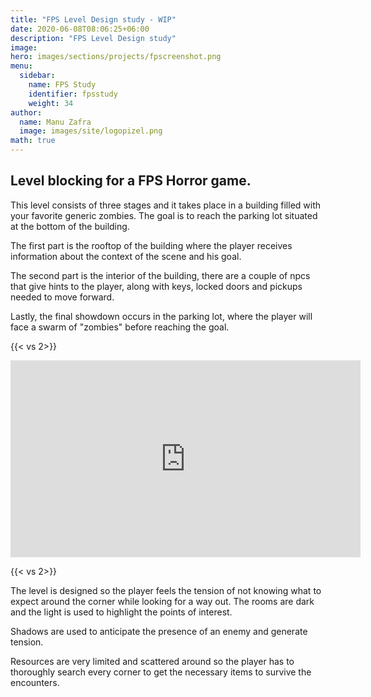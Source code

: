 ```yaml
---
title: "FPS Level Design study - WIP"
date: 2020-06-08T08:06:25+06:00
description: "FPS Level Design study"
image: 
hero: images/sections/projects/fpscreenshot.png
menu:
  sidebar:
    name: FPS Study
    identifier: fpsstudy
    weight: 34
author:
  name: Manu Zafra
  image: images/site/logopizel.png
math: true
---
```


## Level blocking for a FPS Horror game.

This level consists of three stages and it takes place in a building filled with your favorite generic zombies. The goal is to reach the parking lot situated at the bottom of the building.

The first part is the rooftop of the building where the player receives information about the context of the scene and his goal.

The second part is the interior of the building, there are a couple of npcs that give hints to the player, along with keys, locked doors and pickups needed to move forward.

Lastly, the final showdown occurs in the parking lot, where the player will face a swarm of "zombies" before reaching the goal.

{{< vs 2>}}

<iframe width="560" height="315" src="https://www.youtube.com/embed/CM8l61l7lCg?si=VZyt61vRLYbrOchY" title="YouTube video player" frameborder="0" allow="accelerometer; autoplay; clipboard-write; encrypted-media; gyroscope; picture-in-picture; web-share" referrerpolicy="strict-origin-when-cross-origin" allowfullscreen></iframe>

{{< vs 2>}}

The level is designed so the player feels the tension of not knowing what to expect around the corner while looking for a way out. The rooms are dark and the light is used to highlight the points of interest.

Shadows are used to anticipate the presence of an enemy and generate tension.

Resources are very limited and scattered around so the player has to thoroughly search every corner to get the necessary items to survive the encounters.